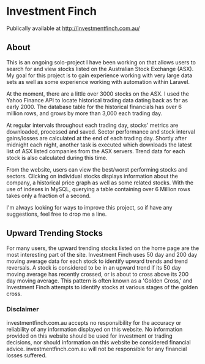 # Investment Finch

Publically available at http://investmentfinch.com.au/

## About

This is an ongoing solo-project I have been working on that allows users to search for and view stocks listed on the Australian Stock Exchange (ASX). My goal for this project is to gain experience working with very large data sets as well as some experience working with automation within Laravel. 

At the moment, there are a little over 3000 stocks on the ASX. I used the Yahoo Finance API to locate historical trading data dating back as far as early 2000. The database table for the historical financials has over 6 million rows, and grows by more than 3,000 each trading day. 

At regular intervals throughout each trading day, stocks' metrics are downloaded, processed and saved. Sector performance and stock interval gains/losses are calculated at the end of each trading day. Shortly after midnight each night, another task is executed which downloads the latest list of ASX listed companies from the ASX servers. Trend data for each stock is also calculated during this time.

From the website, users can view the best/worst performing stocks and sectors. Clicking on individual stocks displays information about the company, a historical price graph as well as some related stocks. With the use of indexes in MySQL, querying a table containing over 6 Million rows takes only a fraction of a second.

I'm always looking for ways to improve this project, so if have any suggestions, feel free to drop me a line. 

## Upward Trending Stocks

For many users, the upward trending stocks listed on the home page are the most interesting part of the site. Investment Finch uses 50 day and 200 day moving average data for each stock to identify upward trends and trend reversals. A stock is considered to be in an upward trend if its 50 day moving average has recently crossed, or is about to cross above its 200 day moving average. This pattern is often known as a 'Golden Cross,' and Investment Finch attempts to identify stocks at various stages of the golden cross.

### Disclaimer

investmentfinch.com.au accepts no responsibility for the accuracy or reliability of any information displayed on this website. No information provided on this website should be used for investment or trading decisions, nor should information on this website be considered financial advice. investmentfinch.com.au will not be responsible for any financial losses suffered.
